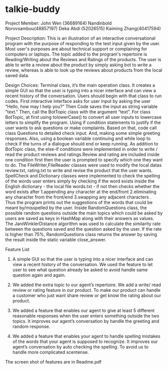 # talkie-buddy
	
Project Member:
John Wen (36689164)
Nandinbold Norovsambuu(48857197)
Deka Abdi (52026515)
Kaiming Zhang(40417594)

Project Description:
This is an illustration of an interactive conversational program with the purpose of responding to the text input given by the user. Most user's purposes are about technical support or complaining for computers or laptops. The topic added to the program's repertoire is Reading/Writing about the Reviews and Ratings of the products. The user is able to write a review about the product by simply asking bot to write a review, whereas is able to look up the reviews about products from the local saved data.
 
Design Choices:
    Terminal class, it’s the main operation class. It creates a simple GUI so that the user is typing into a nicer interface and can view a recent history of the conversation. Users should begin with that class to run codes. First interactive interface asks for user input by asking the user “Hello, how may I help you?” Then Code saves the input as string variable "text." Then, call the BotTopic class with the argument “text”.
     For class BotTopic, at first using tolowerCase() to convert all user inputs to lowercase letters to simplify the program. Using if condition statements to justify if the user wants to ask questions or make complaints. Based on that, code call class Questions to detailed check input. And, making some simple greeting responses. Also, using a boolean variable continuing and while loop to check if the turns of a dialogue should end or keep running.
    As addition to BotTopic class, the else-if conditions were implemented in order to write / read the product reviews and ratings.Review and rating are included inside one condition first then the user is prompted to specify which one they want to do. The FileWriter,FileReader classes were used to modify the local datas review.txt, rating.txt to write and revise the product that the user wants.
    SpellCheck and Dictionary classes were implemented to check the spelling of the words user enters simply by checking if the word exists inside the English dictionary - the local file words.txt - if not then checks whether the word exists after 1.appending any character at the end/front 2.eliminating any character from the front/end 3.swapping any adjacent characters . Thus the program prints out the suggestions of the words that could be meant by/misspelled by the user.
    Inside RandomQuestions class, the possible random questions outside the main topics which could be asked by users are saved as keys in HashMap along with their answers as values. The JaroWinklerDistance algorithm was used to calculate the similarity rate between the questions saved and the question asked by the user. If the rate is higher than 75%, RandomQuestions class returns the answer by saving the result inside the static variable close_answer.

Feature List
1. A simple GUI so that the user is typing into a nicer interface and can view a recent history of the conversation. We used the feature to let user to see what question already be asked to avoid handle same question again and again.

2. We added the extra topic to our agent’s repertoire. We add a write/ read review or rating feature in our product. To make our product can handle a customer who just want share review or get know the rating about our product.

3. We added a feature that enables our agent to give at least 5 different reasonable responses when the user enters something outside the two topics. It improves our agent’s conversation by handle the greeting and random response.

4. We added a feature that enables your agent to handle spelling mistakes of the words that your agent is supposed to recognize. It improves our agent’s conversation by auto checking the spelling. To avoid us to handle more complicated scentense.



The screen shot of features are in Readme.pdf
